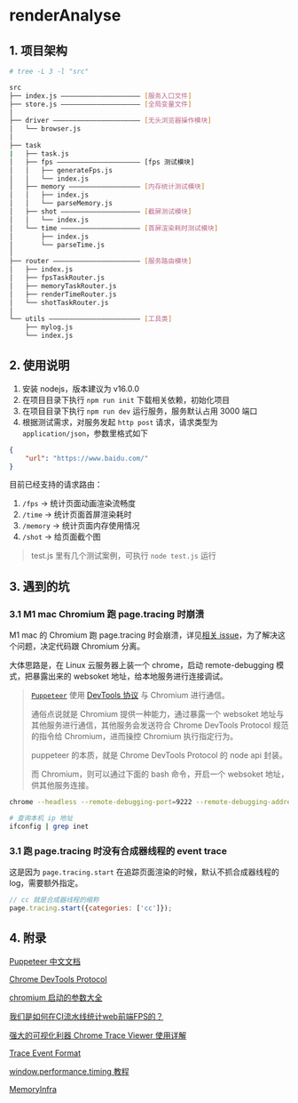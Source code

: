 # renderAnalyse

## 1. 项目架构
```bash
# tree -L 3 -l "src"

src
├── index.js ———————————————————— [服务入口文件]
├── store.js ———————————————————— [全局变量文件]
│
├── driver —————————————————————— [无头浏览器操作模块] 
│   └── browser.js              
│
├── task
|   ├── task.js                 
│   ├── fps ————————————————————— [fps 测试模块]
│   │   ├── generateFps.js
│   │   └── index.js
│   ├── memory —————————————————— [内存统计测试模块]
│   │   ├── index.js
│   │   └── parseMemory.js
│   ├── shot ———————————————————— [截屏测试模块]
│   │   └── index.js
│   └── time ———————————————————— [首屏渲染耗时测试模块]
│       ├── index.js
│       └── parseTime.js
│
├── router —————————————————————— [服务路由模块]
│   ├── index.js
│   ├── fpsTaskRouter.js 
│   ├── memoryTaskRouter.js
│   ├── renderTimeRouter.js
│   └── shotTaskRouter.js
│
└── utils ——————————————————————— [工具类]
    ├── mylog.js 
    └── index.js

```

## 2. 使用说明
1. 安装 nodejs，版本建议为 v16.0.0
2. 在项目目录下执行 `npm run init` 下载相关依赖，初始化项目
3. 在项目目录下执行 `npm run dev` 运行服务，服务默认占用 3000 端口
4. 根据测试需求，对服务发起 `http post` 请求，请求类型为 `application/json`，参数里格式如下
```json
{
    "url": "https://www.baidu.com/"
}
```

目前已经支持的请求路由：
1. `/fps` → 统计页面动画渲染流畅度
2. `/time` → 统计页面首屏渲染耗时
3. `/memory` → 统计页面内存使用情况
4. `/shot` → 给页面截个图


> test.js 里有几个测试案例，可执行 `node test.js` 运行

## 3. 遇到的坑

### 3.1 M1 mac Chromium 跑 page.tracing 时崩溃 

M1 mac 的 Chromium 跑 page.tracing 时会崩溃，详见[相关 issue](https://github.com/puppeteer/puppeteer/issues/8058)，为了解决这个问题，决定代码跟 Chromium 分离。

大体思路是，在 Linux 云服务器上装一个 chrome，启动 remote-debugging 模式，把暴露出来的 websoket 地址，给本地服务进行连接调试。

> [`Puppeteer`](https://zhaoqize.github.io/puppeteer-api-zh_CN/#?product=Puppeteer&version=v13.5.0&show=api-class-puppeteer) 使用 [DevTools 协议](https://chromedevtools.github.io/devtools-protocol/) 与 Chromium 进行通信。
>
> 通俗点说就是 Chromium 提供一种能力，通过暴露一个 websoket 地址与其他服务进行通信，其他服务会发送符合 Chrome DevTools Protocol 规范的指令给 Chromium，进而操控 Chromium 执行指定行为。
>
> puppeteer 的本质，就是 Chrome DevTools Protocol 的 node api 封装。
>
> 而 Chromium，则可以通过下面的 bash 命令，开启一个 websoket 地址，供其他服务连接。

```bash
chrome --headless --remote-debugging-port=9222 --remote-debugging-address=本机ip地址

# 查询本机 ip 地址
ifconfig | grep inet
```

### 3.1 跑 page.tracing 时没有合成器线程的 event trace 

这是因为 `page.tracing.start` 在追踪页面渲染的时候，默认不抓合成器线程的 log，需要额外指定。
```js
// cc 就是合成器线程的缩称
page.tracing.start({categories: ['cc']});
```


## 4. 附录
[Puppeteer 中文文档](https://zhaoqize.github.io/puppeteer-api-zh_CN/#?product=Puppeteer&version=v13.5.0&show=api-class-puppeteer)

[Chrome DevTools Protocol](https://chromedevtools.github.io/devtools-protocol/)

[chromium 启动的参数大全](https://peter.sh/experiments/chromium-command-line-switches/)

[我们是如何在CI流水线统计web前端FPS的？](https://cloud.tencent.com/developer/article/1841053)

[强大的可视化利器 Chrome Trace Viewer 使用详解](https://2010-2021.limboy.me/2020/03/21/chrome-trace-viewer/)

[Trace Event Format](https://docs.google.com/document/d/1CvAClvFfyA5R-PhYUmn5OOQtYMH4h6I0nSsKchNAySU/preview)

[window.performance.timing 教程](https://juejin.cn/post/6864444644912103432)

[MemoryInfra](https://chromium.googlesource.com/chromium/src/+/master/docs/memory-infra)






